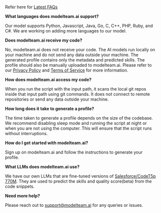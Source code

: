 Refer here for [Latest FAQs](https://github.com/modelteam-ai/modelteam.ai/blob/main/faqs.md)

**What languages does modelteam.ai support?**

Our model supports Python, Javascript, Java, Go, C, C++, PHP, Ruby, and C#. We are working on adding more languages to our model.

**Does modelteam.ai receive my code?**

No, modelteam.ai does not receive your code. The AI models run locally on your machine and do not send any data outside your machine. The generated profile contains only the metadata and predicted skills. The profile should also be manually uploaded to modelteam.ai. Please refer to our [Privacy Policy](https://modelteam.ai/#privacy) and [Terms of Service](https://modelteam.ai/#terms) for more information.

**How does modelteam.ai access my code?**

When you run the script with the input path, it scans the local git repos inside that input path using git commands. It does not connect to remote repositories or send any data outside your machine.

**How long does it take to generate a profile?**

The time taken to generate a profile depends on the size of the codebase. We recommend disabling sleep mode and running the script at night or when you are not using the computer. This will ensure that the script runs without interruptions.

**How do I get started with modelteam.ai?**

Sign up on modelteam.ai and follow the instructions to generate your profile.

**What LLMs does modelteam.ai use?**

We have our own LLMs that are fine-tuned versions of [Salesforce/CodeT5p 770M](https://huggingface.co/Salesforce/CodeT5P-770M). They are used to predict the skills and quality score(beta) from the code snippets.

**Need more help?**

Please reach out to support@modelteam.ai for any queries or issues.